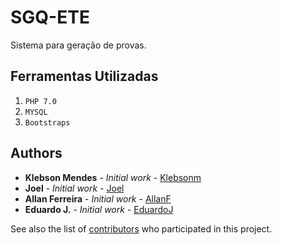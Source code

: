 # SGQ-ETE
Sistema para geração de provas.

## Ferramentas Utilizadas 
1. `PHP 7.0`
2. `MYSQL`
3. `Bootstraps`

## Authors

* **Klebson Mendes** - *Initial work* - [Klebsonm](https://github.com/klebsonm)
* **Joel** - *Initial work* - [Joel](https://github.com/klebsonm)
* **Allan Ferreira** - *Initial work* - [AllanF](https://github.com/klebsonm)
* **Eduardo J.** - *Initial work* - [EduardoJ](https://github.com/klebsonm)

See also the list of [contributors](https://github.com/klebsonm/SGQ-ETE/contributors) who participated in this project.
